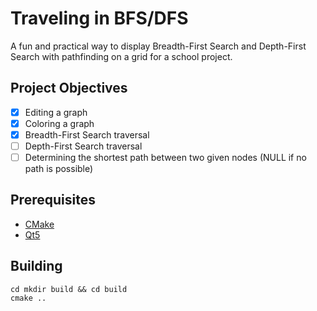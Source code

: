 # Traveling in BFS/DFS
A fun and practical way to display Breadth-First Search and Depth-First Search with pathfinding on a grid for a school project. 

## Project Objectives

- [x] Editing a graph
- [x] Coloring a graph
- [x] Breadth-First Search traversal
- [ ] Depth-First Search traversal
- [ ] Determining the shortest path between two given nodes (NULL if no path is possible)

## Prerequisites
* [CMake](https://cmake.org/)
* [Qt5](https://www.qt.io/)

## Building

``` shell
cd mkdir build && cd build
cmake ..
```
